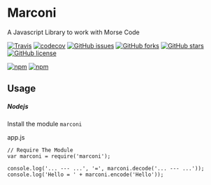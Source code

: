 # Marconi
A Javascript Library to work with Morse Code

[![Travis](https://img.shields.io/travis/adamisntdead/Marconi.svg?maxAge=2592000)](https://travis-ci.org/adamisntdead/Marconi)
[![codecov](https://codecov.io/gh/adamisntdead/Marconi/branch/master/graph/badge.svg)](https://codecov.io/gh/adamisntdead/Marconi)
[![GitHub issues](https://img.shields.io/github/issues/adamisntdead/Marconi.svg)](https://github.com/adamisntdead/Marconi/issues)
[![GitHub forks](https://img.shields.io/github/forks/adamisntdead/Marconi.svg)](https://github.com/adamisntdead/Marconi/network)
[![GitHub stars](https://img.shields.io/github/stars/adamisntdead/Marconi.svg)](https://github.com/adamisntdead/Marconi/stargazers)
[![GitHub license](https://img.shields.io/badge/license-MIT-blue.svg)](https://raw.githubusercontent.com/adamisntdead/Marconi/master/LICENSE)

[![npm](https://img.shields.io/npm/dt/marconi.svg?maxAge=2592000)](https://www.npmjs.com/package/Marconi)
[![npm](https://img.shields.io/npm/v/marconi.svg?maxAge=2592000)](https://www.npmjs.com/package/Marconi)

## Usage
##### Nodejs
Install the module `marconi`

app.js
```
// Require The Module
var marconi = require('marconi');

console.log('... --- ...', '=', marconi.decode('... --- ...'));
console.log('Hello = ' + marconi.encode('Hello'));
```
